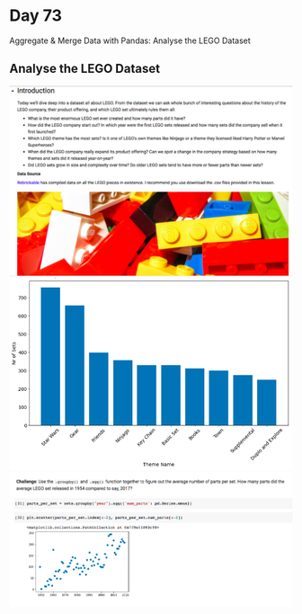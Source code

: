 # Day 73

Aggregate & Merge Data with Pandas: Analyse the LEGO Dataset

## Analyse the LEGO Dataset

![data](data.png)
![lego](lego.png)
![scatter](scatter.png)